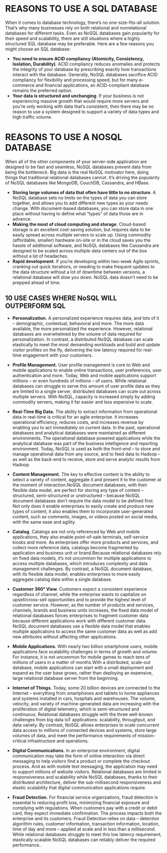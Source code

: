 # REASONS TO USE A SQL DATABASE

When it comes to database technology, there’s no one-size-fits-all solution. That’s why many businesses rely on both relational and 
nonrelational databases for different tasks. Even as NoSQL databases gain popularity for their speed and scalability, there are still 
situations where a highly structured SQL database may be preferable. Here are a few reasons you might choose an SQL database:

- **You need to ensure ACID compliancy (Atomicity, Consistency, Isolation, Durability)**. ACID compliancy reduces anomalies and protects the 
integrity of your database by prescribing exactly how transactions interact with the database. Generally, NoSQL databases sacrifice ACID 
compliancy for flexibility and processing speed, but for many e-commerce and financial applications, an ACID-compliant database remains 
the preferred option.
- **Your data is structured and unchanging**. If your business is not experiencing massive growth that would require more servers and you’re 
only working with data that’s consistent, then there may be no reason to use a system designed to support a variety of data types and high 
traffic volume.

# REASONS TO USE A NOSQL DATABASE

When all of the other components of your server-side application are designed to be fast and seamless, NoSQL databases prevent data from 
being the bottleneck. Big data is the real NoSQL motivator here, doing things that traditional relational databases cannot. It’s driving 
the popularity of NoSQL databases like MongoDB, CouchDB, Cassandra, and HBase.

- **Storing large volumes of data that often have little to no structure**. A NoSQL database sets no limits on the types of data you can store 
together, and allows you to add different new types as your needs change. With document-based databases, you can store data in one place 
without having to define what “types” of data those are in advance.
- **Making the most of cloud computing and storage**. Cloud-based storage is an excellent cost-saving solution, but requires data to be easily 
spread across multiple servers to scale up. Using commodity (affordable, smaller) hardware on-site or in the cloud saves you the hassle of 
additional software, and NoSQL databases like Cassandra are designed to be scaled across multiple data centers out of the box without a lot
of headaches.
- **Rapid development**. If you’re developing within two-week Agile sprints, cranking out quick iterations, or needing to make frequent updates 
to the data structure without a lot of downtime between versions, a relational database will slow you down. NoSQL data doesn’t need to be 
prepped ahead of time.

## 10 USE CASES WHERE NoSQL WILL OUTPERFORM SQL

- **Personalization.** A personalized experience requires data, and lots of it – demographic, contextual, behavioral and more. The more data available, the more personalized the experience. However, relational databases are overwhelmed by the volume of data required for personalization. In contrast, a distributed NoSQL database can scale elastically to meet the most demanding workloads and build and update visitor profiles on the fly, delivering the low latency required for real-time engagement with your customers.

- **Profile Management.** User profile management is core to Web and mobile applications to enable online transactions, user preferences, user authentication and more. Today, Web and mobile applications support millions – or even hundreds of millions – of users. While relational databases can struggle to serve this amount of user profile data as they are limited to a single server, distributed databases can scale out across multiple servers. With NoSQL, capacity is increased simply by adding commodity servers, making it far easier and less expensive to scale.

- **Real-Time Big Data.** The ability to extract information from operational data in real-time is critical for an agile enterprise. It increases operational efficiency, reduces costs, and increases revenue by enabling you to act immediately on current data. In the past, operational databases and analytical databases were maintained as different environments. The operational database powered applications while the analytical database was part of the business intelligence and reporting environment. Today, NoSQL is used as both the front-end – to store and manage operational data from any source, and to feed data to Hadoop – as well as the back-end to receive, store and serve analytic results from Hadoop.

- **Content Management.** The key to effective content is the ability to select a variety of content, aggregate it and present it to the customer at the moment of interaction.NoSQL document databases, with their flexible data model, are perfect for storing any type of content – structured, semi-structured or unstructured – because NoSQL document databases don’t require the data model to be defined first. Not only does it enable enterprises to easily create and produce new types of content, it also enables them to incorporate user-generated content, such as comments, images, or videos posted on social media, with the same ease and agility.

- **Catalog.** Catalogs are not only referenced by Web and mobile applications, they also enable point-of-sale terminals, self-service kiosks and more. As enterprises offer more products and services, and collect more reference data, catalogs become fragmented by application and business unit or brand.Because relational databases rely on fixed data models, it’s not uncommon for multiple applications to access multiple databases, which introduces complexity and data management challenges. By contrast, a NoSQL document database, with its flexible data model, enables enterprises to more easily aggregate catalog data within a single database.

- **Customer 360° View.** Customers expect a consistent experience regardless of channel, while the enterprise wants to capitalize on upsell/cross-sell opportunities and to provide the highest level of customer service. However, as the number of products and services, channels, brands and business units increases, the fixed data model of relational databases forces enterprises to fragment customer data because different applications work with different customer data. NoSQL document databases use a flexible data model that enables multiple applications to access the same customer data as well as add new attributes without affecting other applications.

- **Mobile Applications.** With nearly two billion smartphone users, mobile applications face scalability challenges in terms of growth and volume. For instance, it is not uncommon for mobile games to reach tens of millions of users in a matter of months.With a distributed, scale-out database, mobile applications can start with a small deployment and expand as the user base grows, rather than deploying an expensive, large relational database server from the beginning.

- **Internet of Things.** Today, some 20 billion devices are connected to the Internet – everything from smartphones and tablets to home appliances and systems installed in cars, hospitals and warehouses. The volume, velocity, and variety of machine-generated data are increasing with the proliferation of digital telemetry, which is semi-structured and continuous. Relational databases struggle with the three well-known challenges from big data IoT applications: scalability, throughput, and data variety. By contrast, NoSQL allows enterprises to scale concurrent data access to millions of connected devices and systems, store large volumes of data, and meet the performance requirements of mission-critical infrastructure and operations.

- **Digital Communications.** In an enterprise environment, digital communication may take the form of online interaction via direct messaging to help visitors find a product or complete the checkout process. And as with mobile text messaging, the application may need to support millions of website visitors. Relational databases are limited in responsiveness and scalability while NoSQL databases, thanks to their distributed architecture, deliver the sub-millisecond responsiveness and elastic scalability that digital communication applications require.

- **Fraud Detection.** For financial service organizations, fraud detection is essential to reducing profit loss, minimizing financial exposure and complying with regulations. When customers pay with a credit or debit card, they expect immediate confirmation. The process impacts both the enterprise and its customers. Fraud Detection relies on data – detection algorithm rules, customer information, transaction information, location, time of day and more – applied at scale and in less than a millisecond. While relational databases struggle to meet this low latency requirement, elastically scalable NoSQL databases can reliably deliver the required performance..

